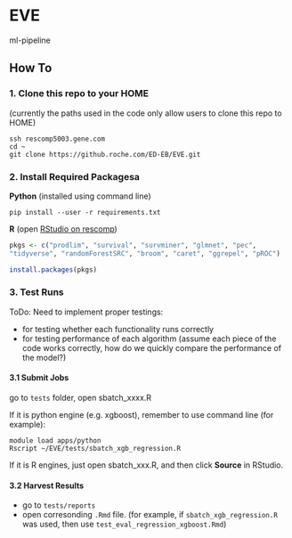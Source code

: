 # EVE
ml-pipeline

## How To


### 1. Clone this repo to your HOME

(currently the paths used in the code only allow users to clone this repo to HOME)

```console
ssh rescomp5003.gene.com
cd ~
git clone https://github.roche.com/ED-EB/EVE.git
```


### 2. Install Required Packagesa

**Python** (installed using command line)

```console
pip install --user -r requirements.txt
```


**R** (open [RStudio on rescomp](http://rescomp5105.gene.com:8080))

```r
pkgs <- c("prodlim", "survival", "survminer", "glmnet", "pec", 
"tidyverse", "randomForestSRC", "broom", "caret", "ggrepel", "pROC")

install.packages(pkgs)
```


### 3. Test Runs

ToDo: Need to implement proper testings:

  - for testing whether each functionality runs correctly
  - for testing performance of each algorithm (assume each piece of the code works correctly, 
  how do we quickly compare the performance of the model?)
  
#### 3.1 Submit Jobs 

go to `tests` folder, open sbatch_xxxx.R

If it is python engine (e.g. xgboost), remember to use command line (for example):

```console
module load apps/python
Rscript ~/EVE/tests/sbatch_xgb_regression.R
```

If it is R engines, just open sbatch_xxx.R, and then click **Source** in RStudio.

#### 3.2 Harvest Results

  - go to `tests/reports`
  - open corresonding `.Rmd` file. 
  (for example, if `sbatch_xgb_regression.R` was used, 
  then use `test_eval_regression_xgboost.Rmd`)